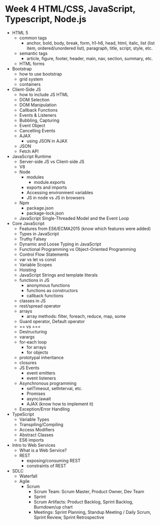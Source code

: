 # Week 4 HTML/CSS, JavaScript, Typescript, Node.js
- HTML 5
    - common tags
        - anchor, bold, body, break, form, h1-h6, head, html, italic, list (list item, ordered/unordered list), paragraph, title, script, style, etc.
    - semantic tags
        - article, figure, footer, header, main, nav, section, summary, etc.
    - HTML forms
- Bootstrap
    - how to use bootstrap
    - grid system
    - containers
- Client-Side JS
    - how to include JS HTML
    - DOM Selection
    - DOM Manipulation
    - Callback Functions
    - Events & Listeners
    - Bubbling, Capturing
    - Event Object
    - Cancelling Events
    - AJAX
        - using JSON in AJAX
    - JSON
    - Fetch API
- JavaScript Runtime
    - Server-side JS vs Client-side JS
    - V8
    - Node
        - modules
            - module.exports
        - exports and imports
        - Accessing environment variables
        - JS in node vs JS in browsers
    - Npm
        - package.json
        - package-lock.json
    - JavaScript Single-Threaded Model and the Event Loop
- Core JavaScript
    - Features from ES6/ECMA2015 (know which features were added)
    - Types in JavaScript
    - Truthy Falsey
    - Dynamic and Loose Typing in JavaScript
    - Functional Programming vs Object-Oriented Programming
    - Control Flow Statements
    - var vs let vs const
    - Variable Scopes
    - Hoisting
    - JavaScript Strings and template literals
    - functions in JS
        - anonymous functions
        - functions as constructors
        - callback functions
    - classes in JS
    - rest/spread operator
    - arrays
        - array methods: filter, foreach, reduce, map, some
    - Guard operator, Default operator
    - == vs ===
    - Destructuring
    - varargs
    - for-each loop
        - for arrays
        - for objects
    - prototypal inheritance
    - closures
    - JS Events
        - event emitters
        - event listeners
    - Asynchronous programming
        - setTimeout, setInterval, etc.
        - Promises 
        - async/await
        - AJAX (know how to implement it)
    - Exception/Error Handling
- TypeScript
    - Variable Types
    - Transpiling/Compiling
    - Access Modifiers
    - Abstract Classes
    - ES6 imports
- Intro to Web Services
    - What is a Web Service?
    - REST
        - exposing/consuming REST
        - constraints of REST
- SDLC
    - Waterfall
    - Agile
        - Scrum
            - Scrum Team: Scrum Master, Product Owner, Dev Team
            - Sprint
            - Scrum Artifacts:  Product Backlog, Sprint Backlog, Burndown/up chart
            - Meetings: Sprint Planning, Standup Meeting / Daily Scrum, Sprint Review, Sprint Retrospective
